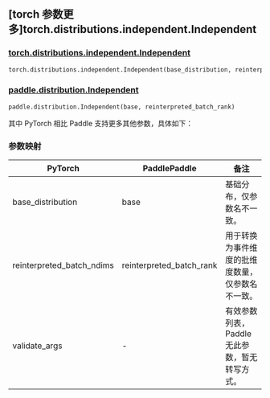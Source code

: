 ## [torch 参数更多]torch.distributions.independent.Independent

### [torch.distributions.independent.Independent](https://pytorch.org/docs/stable/distributions.html#torch.distributions.independent.Independent)

```python
torch.distributions.independent.Independent(base_distribution, reinterpreted_batch_ndims, validate_args=None)
```

### [paddle.distribution.Independent](https://www.paddlepaddle.org.cn/documentation/docs/zh/api/paddle/distribution/Independent_cn.html)

```python
paddle.distribution.Independent(base, reinterpreted_batch_rank)
```

其中 PyTorch 相比 Paddle 支持更多其他参数，具体如下：

### 参数映射

| PyTorch                   | PaddlePaddle             | 备注                                             |
| ------------------------- | ------------------------ | ------------------------------------------------ |
| base_distribution         | base                     | 基础分布，仅参数名不一致。                       |
| reinterpreted_batch_ndims | reinterpreted_batch_rank | 用于转换为事件维度的批维度数量，仅参数名不一致。 |
| validate_args             | -                        | 有效参数列表，Paddle 无此参数，暂无转写方式。    |

